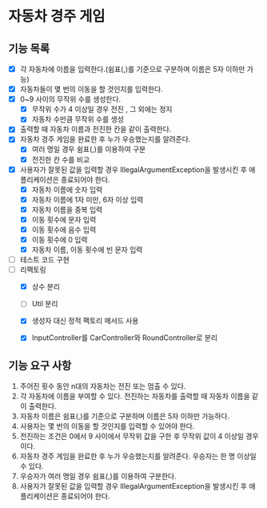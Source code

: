# 자동차 경주 게임

## 기능 목록


- [x] 각 자동차에 이름을 입력한다.(쉼표(,)를 기준으로 구분하며 이름은 5자 이하만 가능)
- [x] 자동차들이 몇 번의 이동을 할 것인지를 입력한다.
- [x] 0~9 사이의 무작위 수를 생성한다.
    - [x] 무작위 수가 4 이상일 경우 전진 , 그 외에는 정지
    - [x] 자동차 수만큼 무작위 수를 생성
- [x] 출력할 때 자동차 이름과 전진한 칸을 같이 출력한다.
- [x] 자동차 경주 게임을 완료한 후 누가 우승했는지를 알려준다.
    - [x] 여러 명일 경우 쉼표(,)를 이용하여 구분
    - [x] 전진한 칸 수를 비교
- [x] 사용자가 잘못된 값을 입력할 경우 IllegalArgumentException을 발생시킨 후 애플리케이션은 종료되어야 한다.
  - [x] 자동차 이름에 숫자 입력
  - [x] 자동차 이름에 1자 미만, 6자 이상 입력
  - [x] 자동차 이름을 중복 입력
  - [x] 이동 횟수에 문자 입력
  - [x] 이동 횟수에 음수 입력
  - [x] 이동 횟수에 0 입력
  - [x] 자동차 이름, 이동 횟수에 빈 문자 입력
- [ ] 테스트 코드 구현
- [ ] 리팩토링
  - [x] 상수 분리
  - [ ] Util 분리
  - [x] 생성자 대신 정적 팩토리 메서드 사용
  - [x] InputController를 CarController와 RoundController로 분리
  

## 기능 요구 사항

1. 주어진 횟수 동안 n대의 자동차는 전진 또는 멈출 수 있다.
2. 각 자동차에 이름을 부여할 수 있다. 전진하는 자동차를 출력할 때 자동차 이름을 같이 출력한다.
3. 자동차 이름은 쉼표(,)를 기준으로 구분하며 이름은 5자 이하만 가능하다.
4. 사용자는 몇 번의 이동을 할 것인지를 입력할 수 있어야 한다.
5. 전진하는 조건은 0에서 9 사이에서 무작위 값을 구한 후 무작위 값이 4 이상일 경우이다.
6. 자동차 경주 게임을 완료한 후 누가 우승했는지를 알려준다. 우승자는 한 명 이상일 수 있다.
7. 우승자가 여러 명일 경우 쉼표(,)를 이용하여 구분한다.
8. 사용자가 잘못된 값을 입력할 경우 IllegalArgumentException을 발생시킨 후 애플리케이션은 종료되어야 한다.